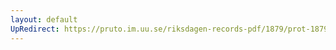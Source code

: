```yaml
---
layout: default
UpRedirect: https://pruto.im.uu.se/riksdagen-records-pdf/1879/prot-1879--ak--046/prot-1879--ak--046_027.pdf
---
```

